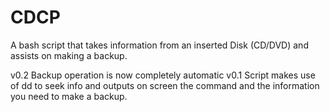 # CDCP
A bash script that takes information from an inserted Disk (CD/DVD) and assists on making a backup.

v0.2 Backup operation is now completely automatic
v0.1 Script makes use of dd to seek info and outputs on screen the command and the information you need to make a backup. 

